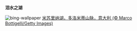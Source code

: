 
**泪水之湖**

![bing-wallpaper](https://www.bing.com/th?id=OHR.MisurinaLake_ZH-CN0744434715_1920x1080.jpg)
[米苏里纳湖，多洛米蒂山脉，意大利 (© Marco Bottigelli/Getty Images)](https://www.bing.com/search?q=%E6%84%8F%E5%A4%A7%E5%88%A9%E7%B1%B3%E8%8B%8F%E9%87%8C%E7%BA%B3%E6%B9%96&amp;form=hpcapt&amp;mkt=zh-cn)
  